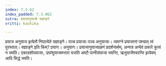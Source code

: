 ```yaml
---
index: 7.3.62
index_padded: 7.3.062
sutra: प्रयाजानुयाजौ यज्ञाङ्गे
vritti: kashika

---
```

प्रयाज अनुयाज इत्येतौ निपात्येते यज्ञाङ्गे। पञ्च प्रयाजाः पञ्च अनुयाजाः। त्वमग्ने प्रयाजानां पश्चात् त्वं पुरस्तात्। यज्ञाङ्गे इति किम्? प्रयागः। अनुयागः। प्रयाजानुयाजग्रहणं प्रदर्शनार्थम्, अन्यत्र अप्येवं प्रकारे कुत्वं न भवति। एकादशोपयाजाः, उपांशुयाजमन्तरा यजति अष्टौ पत्नीसंयाजा भवन्ति, ऋतुयाजैश्चरन्ति इत्येवम् आदि सिद्धं भवति।